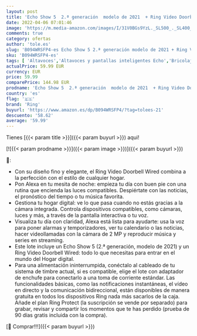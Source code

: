 ```yaml
---
layout: post
title: 'Echo Show 5  2.ª generación  modelo de 2021  + Ring Video Doorbell Wired de Amazon  compatible con Alexa  Antracita'
date: 2022-04-06 07:01:46
image: 'https://m.media-amazon.com/images/I/31V0BGs9YzL._SL500_._SL400_.jpg'
comments: true
category: ofertas
author: 'tole.es'
slug: 'B094WRSFP4-es Echo Show 5 2.ª generación modelo de 2021 + Ring Video...'
sku: 'B094WRSFP4-es'
tags: [ 'Altavoces','Altavoces y pantallas inteligentes Echo','Bricolaje y herramientas','Dispositivos Amazon','Dispositivos Amazon y Accesorios','Electrónica','Equipos de audio y Hi-Fi','Instalación eléctrica','Pantallas inteligentes','Paquetes de dispositivos','Seguridad e iluminación para hogar inteligente','Timbres para puerta','Timbres y campanas','alexa','ring', ]
actualPrice: 59.99 EUR
currency: EUR
price: 59.99
comparePrice: 144.98 EUR
prodname: 'Echo Show 5  2.ª generación  modelo de 2021  + Ring Video Doorbell Wired de Amazon  compatible con Alexa  Antracita'
country: 'es'
flag: '🇪🇸'
brand: 'Ring'
buyurl: 'https://www.amazon.es/dp/B094WRSFP4/?tag=tolees-21'
descuento: '58.62'
average: '59.99'
---
```


Tienes [{{< param title >}}]({{< param buyurl >}}) aqui!

[![{{< param prodname >}}]({{< param image >}})]({{< param buyurl >}})

🔎:

- Con su diseño fino y elegante, el Ring Video Doorbell Wired combina a la perfección con el estilo de cualquier hogar.
- Pon Alexa en tu mesita de noche: empieza tu día con buen pie con una rutina que encienda las luces compatibles. Despiértate con las noticias, el pronóstico del tiempo o tu música favorita.
- Gestiona tu hogar digital: ve lo que pasa cuando no estás gracias a la cámara integrada. Controla dispositivos compatibles, como cámaras, luces y más, a través de la pantalla interactiva o tu voz.
- Visualiza tu día con claridad, Alexa está lista para ayudarte: usa la voz para poner alarmas y temporizadores, ver tu calendario o las noticias, hacer videollamadas con la cámara de 2 MP y reproducir música y series en streaming.
- Este lote incluye un Echo Show 5 (2.ª generación, modelo de 2021) y un Ring Video Doorbell Wired: todo lo que necesitas para entrar en el mundo del Hogar digital.
- Para una alimentación ininterrumpida, conéctalo al cableado de tu sistema de timbre actual, si es compatible, elige el lote con adaptador de enchufe para conectarlo a una toma de corriente estándar. Las funcionalidades básicas, como las notificaciones instantáneas, el vídeo en directo y la comunicación bidireccional, están disponibles de manera gratuita en todos los dispositivos Ring nada más sacarlos de la caja. Añade el plan Ring Protect (la suscripción se vende por separado) para grabar, revisar y compartir los momentos que te has perdido (prueba de 90 días gratis incluida con la compra).

[🛒 Comprar!!!]({{< param buyurl >}})
